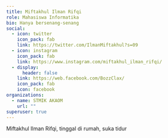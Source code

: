 ```yaml
---
title: Miftakhul Ilman Rifqi
role: Mahasiswa Informatika
bio: Hanya bersenang-senang
social:
  - icon: twitter
    icon_pack: fab
    link: https://twitter.com/IlmanMiftakhul?s=09
  - icon: instagram
    icon_pack: fab
    link: https://www.instagram.com/miftakhul_ilman_rifqi/
  - display:
      header: false
    link: https://web.facebook.com/BozzClax/
    icon_pack: fab
    icon: facebook
organizations:
  - name: STMIK AKAOM
    url: ""
superuser: true
---
```

Miftakhul Ilman Rifqi, tinggal di rumah, suka tidur